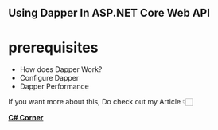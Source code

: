 ## Using Dapper In ASP.NET Core Web API

# prerequisites
- How does Dapper Work?
- Configure Dapper
- Dapper Performance

If you want more about this, Do check out my Article 👇🏻

[**C# Corner**](https://www.c-sharpcorner.com/article/using-dapper-in-asp-net-core-web-api/ "C# Corner")
